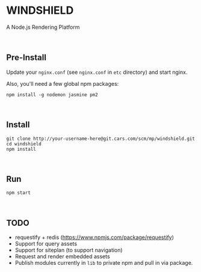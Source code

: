# WINDSHIELD

A Node.js Rendering Platform

<br>

## Pre-Install

Update your `nginx.conf` (see `nginx.conf` in `etc` directory) and start nginx.

Also, you'll need a few global npm packages:

    npm install -g nodemon jasmine pm2

<br>

## Install

```
git clone http://your-username-here@git.cars.com/scm/mp/windshield.git
cd windshield
npm install
```

<br>

## Run

```
npm start
```

<br>

## TODO

  - requestify + redis (https://www.npmjs.com/package/requestify)
  - Support for query assets
  - Support for siteplan (to support navigation)
  - Request and render embedded assets
  - Publish modules currently in `lib` to private npm and pull in via package.

